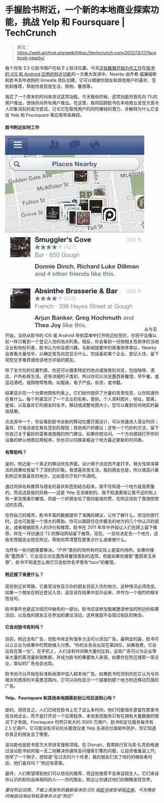 # 手握脸书附近，一个新的本地商业探索功能，挑战 Yelp 和 Foursquare | TechCrunch

> 原文：<https://web.archive.org/web/https://techcrunch.com/2012/12/17/facebook-nearby/>

每个月有 2.5 亿脸书用户在帖子上标注位置。今天[这些数据开始为你工作](https://web.archive.org/web/20230404120606/http://www.facebook-studio.com/news/item/new-ways-for-people-to-discover-your-business-with-nearby)在[脸书的 iOS 和 Android 应用的附近功能](https://web.archive.org/web/20230404120606/http://newsroom.fb.com/News/555/Discover-New-Places-with-Nearby)的一次重大改进中。Nearby 由乔希·威廉姆斯和脸书去年收购的 Gowalla 团队创建，它可以根据你朋友和其他用户的喜欢、签到和推荐，帮助你发现夜生活、购物、餐馆等。

我花了一个周末的时间来测试这项功能，今天晚些时候，这项功能将首先向 1%的用户推出，很快将向所有用户推出。在这里，我将回顾脸书在本地商业发现方面令人印象深刻的首次尝试，讨论它在取悦用户的同时赚钱的潜力，并解释为什么它会给 Yelp 和 Foursquare 等应用带来麻烦。

#### 脸书附近如何工作

![Facebook Nearby Map](img/682df17c5b7062fb21c7373872b3a92b.png)从今天开始，当你从脸书的 iOS 或 Android 导航菜单中打开附近标签时，你将不会像以前一样只看到一个登记入住的地点列表。相反，你会看到一份按相关性排序的当地企业和地标列表，脸书认为你会感兴趣。与新闻提要中的故事排序类似，Nearby 会查看大量信号，以确定首先向您显示什么，包括喜欢某个企业、登记入住、留下简短文字推荐或给该地方评级的朋友。

除了全方位的位置列表，你还可以搜索特定的地点或按类别浏览，包括咖啡、酒店、户外和夜生活。还有详细的子类别，所以你可以浏览墨西哥餐馆，早午餐，或运动酒吧，或购物零售商，如服装，电子产品，杂货，或书籍。

结果显示在一个分屏地图和列表上，它们给你提供了大量的背景信息，让你知道你在看什么。每个列表显示了一个企业的名称，类别，个人资料图片，地址，距离，星级，以及喜欢它的朋友的名字。移动或调整地图大小，您可以看到任何地区的最佳结果。

点击其中一个，你会看到脸书全新的移动位置页面设计，可以快速进入营业时间；喜欢、打电话或在某处签到的按钮；其他用户的建议；还有一个巧妙的方法，留下你自己关于最好的菜肴或夜晚的热门建议。如果你想访问，一个方向按钮打开你的设备的默认地图应用程序。你也可以切换查看这个地方最近更新的时间表。

#### 有帮助吗？

是的。附近是一个真正的移动优先界面，设计用于浏览而不是打字。相关性排序算法的效果给我留下了深刻的印象。我很喜欢夜生活，我的朋友也是，所以很高兴看到附近有我喜欢的地方，比如音乐厅和户外酒吧。

通过将排名和推荐与朋友的喜欢和签到结合起来，我不仅知道一个地方是高质量的，而且这是我的风格——这是 Yelp 无法做到的。我不知道离我公寓不远的街上有一家克里奥尔餐馆，但是一个好朋友给了我四星级的赞，在附近找到了我很想尝试的东西。

在你自己的城市，脸书丰富的数据提供了准确的建议，让你了解什么，但当你旅行时，这也可能是一个很大的帮助。你可以跟踪住在你要去的地方的几个你认识的朋友，或者根据陌生人的评价和推荐。脸书在 2011 年年中开始让人们在网上留下推荐，并在一月份通过 T2 的移动网站留下推荐。现在，一旦你决定去一个地方，这些东西就会出现在附近，帮助你弄清楚在那里点什么或者做什么。

当然有一些问题需要解决。“户外”类别的场所有时实际上是室内场所。如果你搜索“墨西哥”，它会显示浏览墨西哥餐馆类别的选项，但是如果你搜索“墨西哥玉米卷”，脸书不知道怎么做它只会给你名字里有“taco”的餐馆。

#### 附近接下来是什么？

现在附近非常静。它甚至没有显示你的朋友目前入住的地方。这种情况必须改变。如果一个朋友在附近登记入住，这应该在结果中显示出来，并作为一个强烈的相关性信号。

脸书事件也是这次经历中缺失的一部分。脸书应该参加我被邀请参加的附近的结果活动，以及我的朋友正在参加的建议活动，这样我就不会错过街区的聚会。

#### 它会对脸书有利吗？

目前，附近没有广告，但脸书肯定有很多方法可以添加广告。最明显的是，脸书可以让企业为结果中的赞助植入付费。“你的业务会出现在第四位，如果收费，它会出现在第一位”。在手机上，人们没有时间做大量的比较，这些广告可以为企业带来大量的客流量和销售额，并成为脸书的重要收入来源。如果你在附近搜索一家企业，类似的广告也会出现。

脸书也可以开始在标准新闻源中加入超本地广告。如果脸书检测到你在它认为与你相关的商家的半英里范围内，它可以向你显示一个链接到那个地方附近移动页面的广告。

#### Yelp、Foursquare 和其他本地探索初创公司应该担心吗？

是的。简而言之，人们已经在脸书上花了这么多时间，他们可能很乐意留在那里寻找当地企业，而不是打开另一个应用程序。本地发现服务只有在拥有大量数据的情况下才有效。Foursquare 仍然只有大约 3000 万用户。脸书的定位服务每月有 2.5 亿用户。它可能没有评论的长尾效应或 Yelp 先进的垃圾邮件防护，但它知道你真正的朋友去了哪里。

该功能也是脸书首次大举进军搜索领域。在 Disrupt，首席执行官马克·扎克伯格通过谈论脸书如何独一无二地解决你通常会问搜索引擎的问题，让投资者垂涎三尺。他举了一个例子，想知道“在过去的六个月里，我的朋友们去了纽约的哪些寿司店，他们喜欢吗？”附近有答案。

最终，人们希望得到他们可以信任的推荐，而这些推荐不会来自陌生人。它们来自你认识的和你品味相同的人——你的朋友。附近让你通过他们的眼睛发现世界。

*要在附近试用，下载上周发布的最新版本的 iOS 版[脸书](https://web.archive.org/web/20230404120606/https://itunes.apple.com/us/app/facebook/id284882215?mt=8)或安卓版[应用](https://web.archive.org/web/20230404120606/https://play.google.com/store/apps/details?id=com.facebook.katana&hl=en)，今天晚些时候尝试滑出导航菜单并点击“附近”*